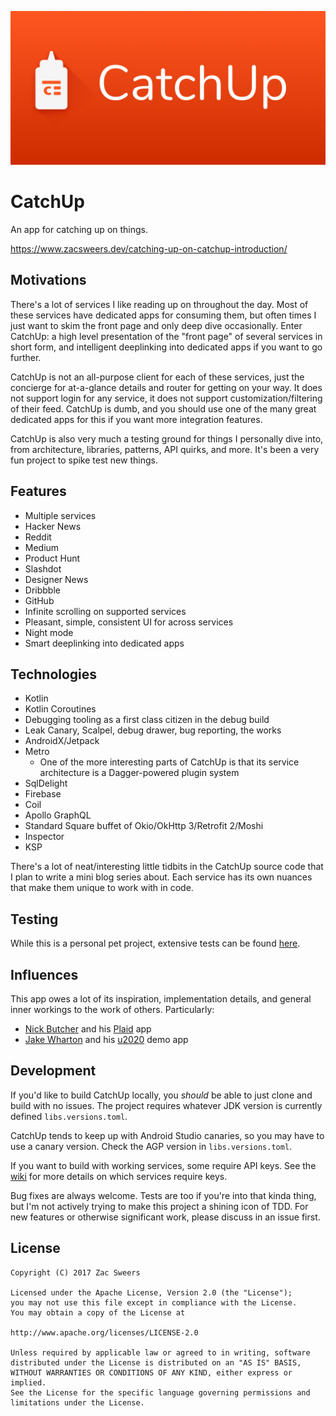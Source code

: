 <p>
<img src="https://raw.githubusercontent.com/ZacSweers/CatchUp/main/app-scaffold/src/main/play/listings/en-US/feature-graphic/feature.png"/>
</p>

CatchUp
=======

An app for catching up on things.

https://www.zacsweers.dev/catching-up-on-catchup-introduction/

## Motivations

There's a lot of services I like reading up on throughout the day. Most of these services have
dedicated apps for consuming them, but often times I just want to skim the front page and only deep
dive occasionally. Enter CatchUp: a high level presentation of the "front page" of several services
in short form, and intelligent deeplinking into dedicated apps if you want to go further.

CatchUp is not an all-purpose client for each of these services, just the concierge for at-a-glance
details and router for getting on your way. It does not support login for any service, it does not
support customization/filtering of their feed. CatchUp is dumb, and you should use one of the many
great dedicated apps for this if you want more integration features.

CatchUp is also very much a testing ground for things I personally dive into, from architecture,
libraries, patterns, API quirks, and more. It's been a very fun project to spike test new things.

## Features

- Multiple services
- Hacker News
- Reddit
- Medium
- Product Hunt
- Slashdot
- Designer News
- Dribbble
- GitHub
- Infinite scrolling on supported services
- Pleasant, simple, consistent UI for across services
- Night mode
- Smart deeplinking into dedicated apps

## Technologies

- Kotlin
- Kotlin Coroutines
- Debugging tooling as a first class citizen in the debug build
- Leak Canary, Scalpel, debug drawer, bug reporting, the works
- AndroidX/Jetpack
- Metro
  - One of the more interesting parts of CatchUp is that its service architecture is a Dagger-powered plugin system
- SqlDelight
- Firebase
- Coil
- Apollo GraphQL
- Standard Square buffet of Okio/OkHttp 3/Retrofit 2/Moshi
- Inspector
- KSP

There's a lot of neat/interesting little tidbits in the CatchUp source code that I plan to write a
mini blog series about. Each service has its own nuances that make them unique to work with in code.

## Testing

While this is a personal pet project, extensive tests can be found [here](https://youtu.be/oHg5SJYRHA0).

## Influences

This app owes a lot of its inspiration, implementation details, and general inner workings to the
work of others. Particularly:
- [Nick Butcher](https://twitter.com/@crafty) and his [Plaid](https://github.com/nickbutcher/plaid) app
- [Jake Wharton](https://twitter.com/@jakewharton) and his [u2020](https://github.com/jakewharton/u2020) demo app

## Development

If you'd like to build CatchUp locally, you _should_ be able to just clone and build with no
issues. The project requires whatever JDK version is currently defined `libs.versions.toml`.

CatchUp tends to keep up with Android Studio canaries, so you may have to use a canary version.
Check the AGP version in `libs.versions.toml`.

If you want to build with working services, some require API keys. See the
[wiki](https://github.com/ZacSweers/CatchUp/wiki/Authentication-information) for more details on
which services require keys.

Bug fixes are always welcome. Tests are too if you're into that kinda thing, but I'm not actively
trying to make this project a shining icon of TDD. For new features or otherwise significant work,
please discuss in an issue first.

License
-------

	Copyright (C) 2017 Zac Sweers

	Licensed under the Apache License, Version 2.0 (the "License");
	you may not use this file except in compliance with the License.
	You may obtain a copy of the License at

	http://www.apache.org/licenses/LICENSE-2.0

	Unless required by applicable law or agreed to in writing, software
	distributed under the License is distributed on an "AS IS" BASIS,
	WITHOUT WARRANTIES OR CONDITIONS OF ANY KIND, either express or implied.
	See the License for the specific language governing permissions and
	limitations under the License.
